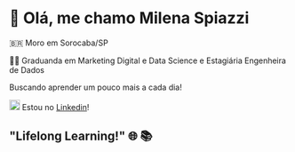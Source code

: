 # 👋 Olá, me chamo **Milena Spiazzi**
🇧🇷 Moro em Sorocaba/SP

👩‍💻 Graduanda em Marketing Digital e Data Science e Estagiária Engenheira de Dados

 Buscando aprender um pouco mais a cada dia!

 
<img src="https://cdn.jsdelivr.net/gh/devicons/devicon/icons/linkedin/linkedin-original.svg" alt="https://www.linkedin.com/in/milena-spiazzi/" width="19" height="19" /> Estou no [Linkedin](https://www.linkedin.com/in/milena-spiazzi/)!

                 
          

##                                                                   "Lifelong Learning!" 🌐 📚


<!---
mspzzi/mspzzi is a ✨ special ✨ repository because its `README.md` (this file) appears on your GitHub profile.
You can click the Preview link to take a look at your changes.
--->
